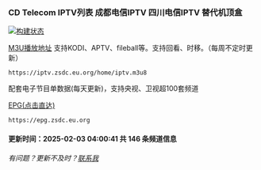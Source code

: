### CD Telecom IPTV列表 成都电信IPTV 四川电信IPTV 替代机顶盒
[![构建状态](https://danzhu-01.coding.net/badges/cd-telecom-iptv/job/4701255/build.svg)](/)

[M3U播放地址](https://iptv.zsdc.eu.org/home/iptv.m3u8) 支持KODI、APTV、fileball等。支持回看、时移。（每周不定时更新）

    https://iptv.zsdc.eu.org/home/iptv.m3u8

配套电子节目单数据(每天更新)，支持央视、卫视超100套频道

[EPG(点击直达)](https://epg.zsdc.eu.org)
        
    https://epg.zsdc.eu.org

#### 更新时间：2025-02-03 04:00:41 共 146 条频道信息

###### 有问题？更新不及时？[联系我](https://github.com/suzukua/iptv-cd-telecom/issues)
